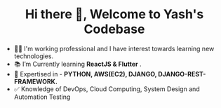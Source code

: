 <h1 align="center">Hi there 👋, Welcome to Yash's Codebase</h1>


- 🧑‍💻 I'm working professional and I have interest towards learning new technologies.
- 📚 I’m Currently learning **ReactJS & Flutter** .
- 🎯 Expertised in - **PYTHON, AWS(EC2), DJANGO, DJANGO-REST-FRAMEWORK.**
- ✅ Knowledge of DevOps, Cloud Computing, System Design and Automation Testing
  

